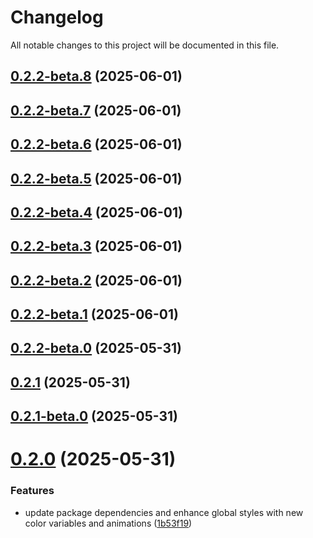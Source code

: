 # Changelog

All notable changes to this project will be documented in this file.

## [0.2.2-beta.8](https://github.com/MinhOmega/test/compare/v0.2.2-beta.7...v0.2.2-beta.8) (2025-06-01)

## [0.2.2-beta.7](https://github.com/MinhOmega/test/compare/v0.2.2-beta.6...v0.2.2-beta.7) (2025-06-01)

## [0.2.2-beta.6](https://github.com/MinhOmega/test/compare/v0.2.2-beta.5...v0.2.2-beta.6) (2025-06-01)

## [0.2.2-beta.5](https://github.com/MinhOmega/test/compare/v0.2.2-beta.4...v0.2.2-beta.5) (2025-06-01)

## [0.2.2-beta.4](https://github.com/MinhOmega/test/compare/v0.2.2-beta.3...v0.2.2-beta.4) (2025-06-01)

## [0.2.2-beta.3](https://github.com/MinhOmega/test/compare/v0.2.2-beta.2...v0.2.2-beta.3) (2025-06-01)

## [0.2.2-beta.2](https://github.com/MinhOmega/test/compare/v0.2.2-beta.1...v0.2.2-beta.2) (2025-06-01)

## [0.2.2-beta.1](https://github.com/MinhOmega/test/compare/v0.2.2-beta.0...v0.2.2-beta.1) (2025-06-01)

## [0.2.2-beta.0](https://github.com/MinhOmega/test/compare/v0.2.1...v0.2.2-beta.0) (2025-05-31)

## [0.2.1](https://github.com/MinhOmega/test/compare/v0.2.1-beta.0...v0.2.1) (2025-05-31)



## [0.2.1-beta.0](https://github.com/MinhOmega/test/compare/v0.2.0...v0.2.1-beta.0) (2025-05-31)



# [0.2.0](https://github.com/MinhOmega/test/compare/1b53f193b5cf78a6381500ffcc3d44ea1e8ce2d7...v0.2.0) (2025-05-31)


### Features

* update package dependencies and enhance global styles with new color variables and animations ([1b53f19](https://github.com/MinhOmega/test/commit/1b53f193b5cf78a6381500ffcc3d44ea1e8ce2d7))
